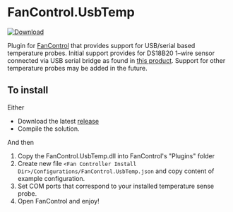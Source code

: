 # FanControl.UsbTemp
[![Download](https://img.shields.io/badge/Download-Plugin-green.svg?style=flat&logo=download)](https://github.com/Rem0o/FanControl.HWInfo/releases/)

Plugin for [FanControl](https://github.com/Rem0o/FanControl.Releases) that provides support for USB/serial based temperature probes. Initial support provides for DS18B20 1–wire sensor connected via USB serial bridge as found in [this product](http://usbtemp.com/). Support for other temperature probes may be added in the future.

## To install

Either
* Download the latest [release](https://github.com/secretformula/FanControl.UsbTemp/releases)
* Compile the solution.

And then

1. Copy the FanControl.UsbTemp.dll into FanControl's "Plugins" folder
2. Create new file `<Fan Controller Install Dir>/Configurations/FanControl.UsbTemp.json` and copy content of example configuration.
3. Set COM ports that correspond to your installed temperature sense probe.
4. Open FanControl and enjoy!
